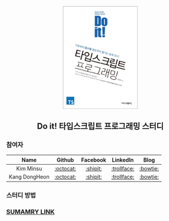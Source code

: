 <h2 align="center">
  <img src="book_logo.jpg" alt="Book Logo" width=200">
  <br/><br/>
  Do it! 타입스크립트 프로그래밍 스터디
</h2>

### 참여자

|     Name      |                   Github                   |                              Facebook                               |                             LinkedIn                              |                   Blog                   |
| :-----------: | :----------------------------------------: | :-----------------------------------------------------------------: | :---------------------------------------------------------------: | :--------------------------------------: |
|   Kim Minsu   | [:octocat:](https://github.com/alstn2468)  | [:shipit:](https://www.facebook.com/profile.php?id=100003769223078) |  [:trollface:](https://www.linkedin.com/in/minsu-kim-336289160/)  | [:bowtie:](https://alstn2468.github.io/) |
| Kang DongHeon | [:octocat:](https://github.com/daniel2231) |        [:shipit:](https://www.facebook.com/daniel.kang.5249)        | [:trollface:](https://www.linkedin.com/in/kang-daniel-a1a18a179/) | [:bowtie:](https://youturn.tech/about/)  |

### 스터디 방법


### [SUMAMRY LINK](./Summary/main.md)
